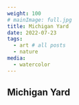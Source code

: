 ```yaml
---
weight: 100
# mainImage: full.jpg
title: Michigan Yard
date: 2022-07-23
tags:
  - art # all posts
  - nature
media:
  - watercolor
---
```


## Michigan Yard
